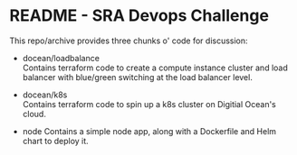 # README - SRA Devops Challenge

This repo/archive provides three chunks o' code for discussion:

* docean/loadbalance   
Contains terraform code to create a compute instance cluster
and load balancer with blue/green switching at the load balancer level.

* docean/k8s    
Contains terraform code to spin up a k8s cluster on Digitial Ocean's cloud.

* node
Contains a simple node app, along with a Dockerfile and Helm chart to deploy
it.
